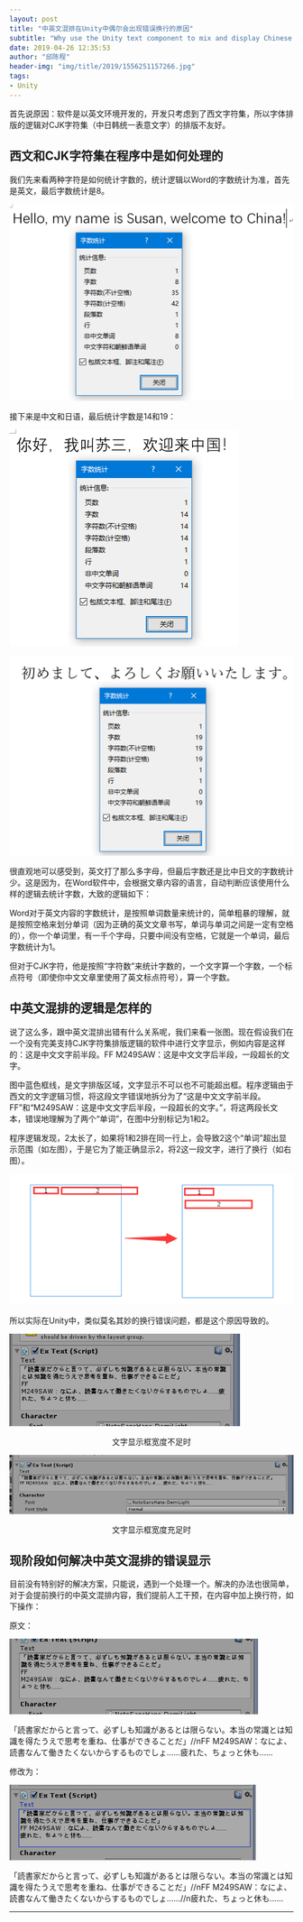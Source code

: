 ```yaml
---
layout: post
title: "中英文混排在Unity中偶尔会出现错误换行的原因"
subtitle: "Why use the Unity text component to mix and display Chinese and English may be wrong"
date: 2019-04-26 12:35:53
author: "邱陈程"
header-img: "img/title/2019/1556251157266.jpg"
tags:
- Unity
---
```



首先说原因：软件是以英文环境开发的，开发只考虑到了西文字符集，所以字体排版的逻辑对CJK字符集（中日韩统一表意文字）的排版不友好。

## 西文和CJK字符集在程序中是如何处理的

我们先来看两种字符是如何统计字数的，统计逻辑以Word的字数统计为准，首先是英文，最后字数统计是8。

![1556249597987](/img/inpost/201904/1556249597987.png)

接下来是中文和日语，最后统计字数是14和19：

![1556249739545](/img/inpost/201904/1556249739545.png)

![1556249979261](/img/inpost/201904/1556249979261.png)

很直观地可以感受到，英文打了那么多字母，但最后字数还是比中日文的字数统计少。这是因为，在Word软件中，会根据文章内容的语言，自动判断应该使用什么样的逻辑去统计字数，大致的逻辑如下：

Word对于英文内容的字数统计，是按照单词数量来统计的，简单粗暴的理解，就是按照空格来划分单词（因为正确的英文文章书写，单词与单词之间是一定有空格的），你一个单词里，有一千个字母，只要中间没有空格，它就是一个单词，最后字数统计为1。

但对于CJK字符，他是按照“字符数”来统计字数的，一个文字算一个字数，一个标点符号（即使你中文文章里使用了英文标点符号），算一个字数。

## 中英文混排的逻辑是怎样的

说了这么多，跟中英文混排出错有什么关系呢，我们来看一张图。现在假设我们在一个没有完美支持CJK字符集排版逻辑的软件中进行文字显示，例如内容是这样的：这是中文文字前半段。FF M249SAW：这是中文文字后半段，一段超长的文字。

图中蓝色框线，是文字排版区域，文字显示不可以也不可能超出框。程序逻辑由于西文的文字逻辑习惯，将这段文字错误地拆分为了“这是中文文字前半段。FF”和“M249SAW：这是中文文字后半段，一段超长的文字。”，将这两段长文本，错误地理解为了两个“单词”，在图中分别标记为1和2。

程序逻辑发现，2太长了，如果将1和2排在同一行上，会导致2这个“单词”超出显示范围（如左图），于是它为了能正确显示2，将2这一段文字，进行了换行（如右图）。

![1556251157266](/img/inpost/201904/1556251157266.png)

所以实际在Unity中，类似莫名其妙的换行错误问题，都是这个原因导致的。

![1556251899835](/img/inpost/201904/1556251899835.png)

<center>文字显示框宽度不足时</center>

![1556251917800](/img/inpost/201904/1556251917800.png)

<center>文字显示框宽度充足时</center>

## 现阶段如何解决中英文混排的错误显示

目前没有特别好的解决方案，只能说，遇到一个处理一个。解决的办法也很简单，对于会提前换行的中英文混排内容，我们提前人工干预，在内容中加上换行符，如下操作：

原文：

![1556252413327](/img/inpost/201904/1556252413327.png)

「読書家だからと言って、必ずしも知識があるとは限らない。本当の常識とは知識を得たうえで思考を重ね、仕事ができることだ」//nFF M249SAW：なによ、読書なんて働きたくないからするものでしょ……疲れた、ちょっと休も……

修改为：

![1556252434641](/img/inpost/201904/1556252434641.png)

「読書家だからと言って、必ずしも知識があるとは限らない。本当の常識とは知識を得たうえで思考を重ね、仕事ができることだ」//nFF M249SAW：なによ、読書なんて働きたくないからするものでしょ……//n疲れた、ちょっと休も……
 
--------
